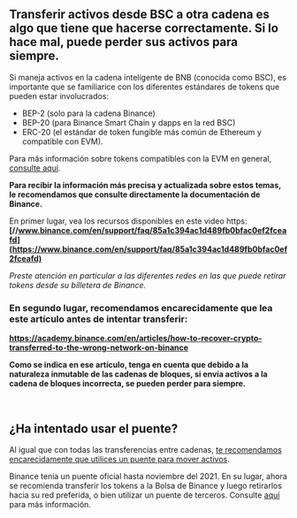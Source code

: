 Transferir activos desde BSC a otra cadena es algo que tiene que hacerse correctamente. Si lo hace mal, puede **perder sus activos para siempre.**
--------------------------------------------------------------------------------------------------------------------------------------------------


Si maneja activos en la cadena inteligente de BNB (conocida como BSC), es importante que se familiarice con los diferentes estándares de tokens que pueden estar involucrados:


* BEP-2 (solo para la cadena Binance)
* BEP-20 (para Binance Smart Chain y dapps en la red BSC)
* ERC-20 (el estándar de token fungible más común de Ethereum y compatible con EVM).


Para más información sobre tokens compatibles con la EVM en general, [consulte aquí](https://support.metamask.io/hc/en-us/articles/4405497827355).


**Para recibir la información más precisa y actualizada sobre estos temas, le recomendamos que consulte directamente la documentación de Binance.** 


En primer lugar, vea los recursos disponibles en este video https:**[//www.binance.com/en/support/faq/85a1c394ac1d489fb0bfac0ef2fceafd](https://www.binance.com/en/support/faq/85a1c394ac1d489fb0bfac0ef2fceafd)**


*Preste atención en particular a las diferentes redes en las que puede retirar tokens desde su billetera de Binance.*


### En segundo lugar, **recomendamos encarecidamente** **que lea este artículo antes de intentar transferir**:


**<https://academy.binance.com/en/articles/how-to-recover-crypto-transferred-to-the-wrong-network-on-binance>**


**Como se indica en ese artículo, tenga en cuenta que debido a la naturaleza inmutable de las cadenas de bloques, si envía activos a la cadena de bloques incorrecta, se pueden perder para siempre.**


 


¿Ha intentado usar el puente?
-----------------------------


Al igual que con todas las transferencias entre cadenas, [te recomendamos encarecidamente que utilices un puente para mover activos](https://support.metamask.io/hc/en-us/articles/4836913606683).


Binance tenía un puente oficial hasta noviembre del 2021. En su lugar, ahora se recomienda transferir los tokens a la Bolsa de Binance y luego retirarlos hacia su red preferida, o bien utilizar un puente de terceros. Consulte [aquí](https://www.binance.org/en/bridge) para más información.


 


 

